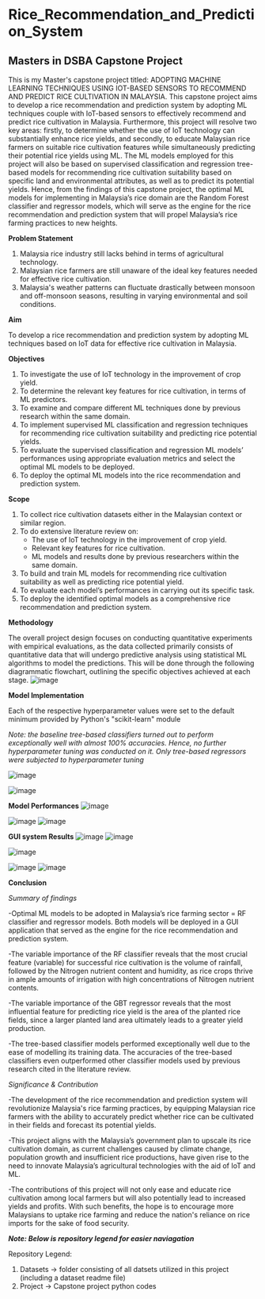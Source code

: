 # Rice_Recommendation_and_Prediction_System
## Masters in DSBA Capstone Project


This is my Master's capstone project titled: ADOPTING MACHINE LEARNING TECHNIQUES USING IOT-BASED SENSORS TO RECOMMEND AND PREDICT RICE CULTIVATION IN MALAYSIA. This capstone project aims to develop a rice recommendation and prediction system by adopting ML techniques couple with IoT-based sensors to effectively recommend and predict rice cultivation in Malaysia. Furthermore, this project will resolve two key areas: firstly, to determine whether the use of IoT technology can substantially enhance rice yields, and secondly, to educate Malaysian rice farmers on suitable rice cultivation features while simultaneously predicting their potential rice yields using ML. The ML models employed for this project will also be based on supervised classification and regression tree-based models for recommending rice cultivation suitability based on specific land and environmental attributes, as well as to predict its potential yields. Hence, from the findings of this capstone project, the optimal ML models for implementing in Malaysia’s rice domain are the Random Forest classifier and regressor models, which will serve as the engine for the rice recommendation and prediction system that will propel Malaysia’s rice farming practices to new heights.

**Problem Statement**
1. Malaysia rice industry still lacks behind in terms of agricultural technology.
2. Malaysian rice farmers are still unaware of the ideal key features needed for effective rice cultivation.
3. Malaysia's weather patterns can fluctuate drastically between monsoon and off-monsoon seasons, resulting in varying environmental and soil conditions.
   

**Aim**

To develop a rice recommendation and prediction system by adopting ML techniques based on IoT data for effective rice cultivation in Malaysia.


**Objectives**
1.	To investigate the use of IoT technology in the improvement of crop yield. 
2.	To determine the relevant key features for rice cultivation, in terms of ML predictors. 
3.	To examine and compare different ML techniques done by previous research within the same domain. 
4.	To implement supervised ML classification and regression techniques for recommending rice cultivation suitability and predicting rice potential yields.
5.	To evaluate the supervised classification and regression ML models’ performances using appropriate evaluation metrics and select the optimal ML models to be deployed.
6.	To deploy the optimal ML models into the rice recommendation and prediction system.


**Scope**
1. To collect rice cultivation datasets either in the Malaysian context or similar region. 
2. To do extensive literature review on:
   - The use of IoT technology in the improvement of crop yield.
   - Relevant key features for rice cultivation.
   - ML models and results done by previous researchers within the same domain.
3. To build and train ML models for recommending rice cultivation suitability as well as predicting rice potential yield.
4. To evaluate each model’s performances in carrying out its specific task. 
5. To  deploy the identified optimal models as a comprehensive rice recommendation and prediction system.


**Methodology**

The overall project design focuses on conducting quantitative experiments with empirical evaluations, as the data collected primarily consists of quantitative data that will undergo predictive analysis using statistical ML algorithms to model the predictions. This will be done through the following diagrammatic flowchart, outlining the specific objectives achieved at each stage.
![image](https://github.com/justin950717/Rice_Recommendation_and_Prediction_System/assets/95216403/4894aa1e-989e-4827-b761-fb8ac7a8c5bb)


**Model Implementation**

Each of the respective hyperparameter values were set to the default minimum provided by Python's "scikit-learn" module

*Note: the baseline tree-based classifiers turned out to perform exceptionally well with almost 100% accuracies. Hence, no further hyperparameter tuning was conducted on it. Only tree-based regressors were subjected to hyperparameter tuning*

![image](https://github.com/justin950717/Rice_Recommendation_and_Prediction_System/assets/95216403/ac3f3dec-bc34-4c6b-b43c-1e7962e3a661)

![image](https://github.com/justin950717/Rice_Recommendation_and_Prediction_System/assets/95216403/097b5416-02f3-4a16-876c-7e28a0047aee)


**Model Performances**
![image](https://github.com/justin950717/Rice_Recommendation_and_Prediction_System/assets/95216403/344c885f-5826-4734-9097-9b729b39d0a3)


![image](https://github.com/justin950717/Rice_Recommendation_and_Prediction_System/assets/95216403/09a7bd0a-c1ad-4c91-9c84-517749e63a8c)
![image](https://github.com/justin950717/Rice_Recommendation_and_Prediction_System/assets/95216403/e69b69b3-ea51-4991-8433-7c558d6f950b)

**GUI system Results**
![image](https://github.com/justin950717/Rice_Recommendation_and_Prediction_System/assets/95216403/e716b171-d042-44f9-9464-89a0970e535e)
![image](https://github.com/justin950717/Rice_Recommendation_and_Prediction_System/assets/95216403/1d876bdd-b162-4047-b3bd-e379b0ffaec6)

![image](https://github.com/justin950717/Rice_Recommendation_and_Prediction_System/assets/95216403/bbc7bdc4-b39a-4039-aaa4-112c38461710)


![image](https://github.com/justin950717/Rice_Recommendation_and_Prediction_System/assets/95216403/37673b3d-1a65-4d60-96bf-89ba7a799cd6)
![image](https://github.com/justin950717/Rice_Recommendation_and_Prediction_System/assets/95216403/0ecfdad2-7e35-4e6e-958d-4559f2943f8a)


**Conclusion**

*Summary of findings*

-Optimal ML models to be adopted in Malaysia’s rice farming sector = RF classifier and regressor models. Both models will be deployed in a GUI application that served as the engine for the rice recommendation and prediction system. 

-The variable importance of the RF classifier reveals that the most crucial feature (variable) for successful rice cultivation is the volume of rainfall, followed by the Nitrogen nutrient content and humidity, as rice crops thrive in ample amounts of irrigation with high concentrations of Nitrogen nutrient contents. 

-The variable importance of the GBT regressor reveals that the most influential feature for predicting rice yield is the area of the planted rice fields, since a larger planted land area ultimately leads to a greater yield production.

-The tree-based classifier models performed exceptionally well due to the ease of modelling its training data. The accuracies of the tree-based classifiers even outperformed other classifier models used by previous research cited in the literature review. 


*Significance & Contribution*

-The development of the rice recommendation and prediction system will revolutionize Malaysia's rice farming practices, by equipping Malaysian rice farmers with the ability to accurately predict whether rice can be cultivated in their fields and forecast its potential yields. 

-This project aligns with the Malaysia’s government plan to upscale its rice cultivation domain, as current challenges caused by climate change, population growth and insufficient rice productions, have given rise to the need to innovate Malaysia’s agricultural technologies with the aid of IoT and ML.

-The contributions of this project will not only ease and educate rice cultivation among local farmers but will also potentially lead to increased yields and profits. With such benefits, the hope is to encourage more Malaysians to uptake rice farming and reduce the nation's reliance on rice imports for the sake of food security.


***Note: Below is repository legend for easier naviagation***

Repository Legend:
1.  Datasets -> folder consisting of all datsets utilized in this project (including a dataset readme file)
2.  Project -> Capstone project python codes




